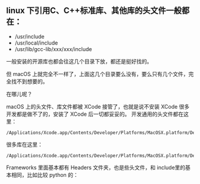 ## linux 下引用C、C++标准库、其他库的头文件一般都在：

- /usr/include
- /usr/local/include
- /usr/lib/gcc-lib/xxx/xxx/include

一般安装的开源库也都会往这几个目录下放，都还是挺好找的。

但 macOS 上就完全不一样了，上面这几个目录要么没有，要么只有几个文件，完全找不到想要的。

在哪儿呢？

macOS 上的头文件、库文件都被 XCode 接管了，也就是说不安装 XCode 很多开发都是做不了的，安装了 XCode 后一切都妥妥的。 开发通用的头文件都在这里：

```
/Applications/Xcode.app/Contents/Developer/Platforms/MacOSX.platform/Developer/SDKs/MacOSX.sdk/usr/include
```

很多库在这里：

```
/Applications/Xcode.app/Contents/Developer/Platforms/MacOSX.platform/Developer/SDKs/MacOSX.sdk/System/Library/Frameworks
```

Frameworks 里面基本都有 Headers 文件夹，也是些头文件，和 include里的基本相同，比如比较 python 的：